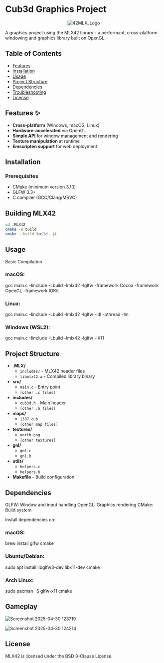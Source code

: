 # Cub3d Graphics Project

<div align="center">
  <img src="https://user-images.githubusercontent.com/63303990/150698103-7e908ff3-abf8-4b0f-ad54-07a76b6c45e2.png" alt="42MLX_Logo">
</div>

A graphics project using the MLX42 library - a performant, cross-platform windowing and graphics library built on OpenGL.

## Table of Contents
- [Features](#features)
- [Installation](#installation)
- [Usage](#usage)
- [Project Structure](#project-structure)
- [Dependencies](#dependencies)
- [Troubleshooting](#troubleshooting)
- [License](#license)

## Features ✨
- **Cross-platform** (Windows, macOS, Linux)
- **Hardware-accelerated** via OpenGL
- **Simple API** for window management and rendering
- **Texture manipulation** at runtime
- **Emscripten support** for web deployment

## Installation

### Prerequisites
- CMake (minimum version 3.10)
- GLFW 3.3+
- C compiler (GCC/Clang/MSVC)

## Building MLX42
```bash
cd .MLX42
cmake -B build
cmake --build build -j4
```

## Usage
Basic Compilation
### macOS:
gcc main.c -Iinclude -Lbuild -lmlx42 -lglfw -framework Cocoa -framework OpenGL -framework IOKit

### Linux:
gcc main.c -Iinclude -Lbuild -lmlx42 -lglfw -ldl -pthread -lm

### Windows (WSL2):
gcc main.c -Iinclude -Lbuild -lmlx42 -lglfw -lX11

## Project Structure
- **.MLX/**
  - `includes/` - MLX42 header files
  - `libmlx42.a` - Compiled library binary
- **src/**
  - `main.c` - Entry point
  - `[other .c files]`
- **includes/**
  - `cub3d.h` - Main header
  - `[other .h files]`
- **maps/**
  - `1337.cub`
  - `[other map files]`
- **textures/**
  - `north.png`
  - `[other textures]`
- **gnl/**
  - `gnl.c`
  - `gnl.h`
- **utils/**
  - `helpers.c`
  - `helpers.h`
- **Makefile** - Build configuration

## Dependencies

GLFW: Window and input handling
OpenGL: Graphics rendering
CMake: Build system

Install dependencies on:

### macOS:
brew install glfw cmake

### Ubuntu/Debian:
sudo apt install libglfw3-dev libx11-dev cmake

### Arch Linux:
sudo pacman -S glfw-x11 cmake


## Gameplay

![Screenshot 2025-04-30 123719](https://github.com/user-attachments/assets/08a17f05-cbf3-4017-816b-23bd36cf6e57)

![Screenshot 2025-04-30 124214](https://github.com/user-attachments/assets/f7b55d2e-ed6e-431e-822b-8183903e6bad)


## License
MLX42 is licensed under the BSD 3-Clause License.
